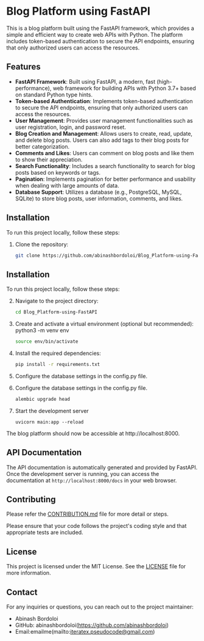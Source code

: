 # Blog Platform using FastAPI

This is a blog platform built using the FastAPI framework, which provides a simple and efficient way to create web APIs with Python. The platform includes token-based authentication to secure the API endpoints, ensuring that only authorized users can access the resources.

## Features

- **FastAPI Framework**: Built using FastAPI, a modern, fast (high-performance), web framework for building APIs with Python 3.7+ based on standard Python type hints.
- **Token-based Authentication**: Implements token-based authentication to secure the API endpoints, ensuring that only authorized users can access the resources.
- **User Management**: Provides user management functionalities such as user registration, login, and password reset.
- **Blog Creation and Management**: Allows users to create, read, update, and delete blog posts. Users can also add tags to their blog posts for better categorization.
- **Comments and Likes**: Users can comment on blog posts and like them to show their appreciation.
- **Search Functionality**: Includes a search functionality to search for blog posts based on keywords or tags.
- **Pagination**: Implements pagination for better performance and usability when dealing with large amounts of data.
- **Database Support**: Utilizes a database (e.g., PostgreSQL, MySQL, SQLite) to store blog posts, user information, comments, and likes.

## Installation

To run this project locally, follow these steps:

1. Clone the repository:

   ```bash
   git clone https://github.com/abinashbordoloi/Blog_Platform-using-FastAPI.git
   
## Installation

To run this project locally, follow these steps:

2. Navigate to the project directory:

     ```bash
     cd Blog_Platform-using-FastAPI
   
3. Create and activate a virtual environment (optional but recommended):
  python3 -m venv env
      ```bash
      source env/bin/activate
    
 
4. Install the required dependencies:

    ```bash
    pip install -r requirements.txt
    ```

5. Configure the database settings in the config.py file.
6. Configure the database settings in the config.py file.
    ```bash
    alembic upgrade head
    ```

7. Start the development server
    ```
    uvicorn main:app --reload
    ```

The blog platform should now be accessible at http://localhost:8000.

## API Documentation

The API documentation is automatically generated and provided by FastAPI. Once the development server is running, you can access the documentation at `http://localhost:8000/docs` in your web browser.

## Contributing

Please refer the [CONTRIBUTION.md](CONTRIBUTION.md) file for more detail or steps.

Please ensure that your code follows the project's coding style and that appropriate tests are included.

## License

This project is licensed under the MIT License. See the [LICENSE](LICENSE) file for more information.

## Contact

For any inquiries or questions, you can reach out to the project maintainer:

- Abinash Bordoloi
- GitHub: abinashbordoloi(https://github.com/abinashbordoloi)
- Email:emailme(mailto:iteratex.pseudocode@gmail.com)










